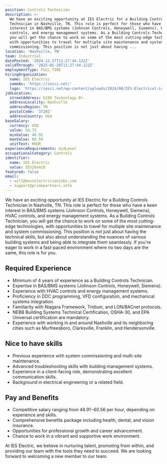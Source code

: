 ```yaml
---
position: Controls Technician
description: >-
  We have an exciting opportunity at IES Electric for a Building Controls
  Technician in Nashville, TN. This role is perfect for those who have a keen
  interest in BAS/BMS systems (Johnson Controls, Honeywell, Siemens), HVAC
  controls, and energy management systems. As a Building Controls Technician,
  you will get the chance to work on some of the most cutting-edge technologies,
  with opportunities to travel for multiple site maintenance and system
  commissioning. This position is not just about having ...
location: 'Nashville, TN'
team: Industrial
datePosted: '2024-12-27T11:27:44.122Z'
validThrough: '2025-01-28T11:27:44.122Z'
employmentType: FULL_TIME
hiringOrganization:
  name: IES Electric
  sameAs: 'https://iesci.net/'
  logo: 'https://iesci.net/wp-content/uploads/2024/08/IES-Electrical-Logo-color.png'
jobLocation:
  streetAddress: 6199 Technology Dr.
  addressLocality: Nashville
  addressRegion: TN
  postalCode: '37201'
  addressCountry: USA
baseSalary:
  currency: USD
  value: 54.73
  minValue: 48.91
  maxValue: 60.56
  unitText: HOUR
experienceRequirements: midLevel
occupationalCategory: Controls
identifier:
  name: IES Electric
  value: IES26xmi8
featured: false
email:
  - will@bestelectricianjobs.com
  - support@primepartners.info
---
```




We have an exciting opportunity at IES Electric for a Building Controls Technician in Nashville, TN. This role is perfect for those who have a keen interest in BAS/BMS systems (Johnson Controls, Honeywell, Siemens), HVAC controls, and energy management systems. As a Building Controls Technician, you will get the chance to work on some of the most cutting-edge technologies, with opportunities to travel for multiple site maintenance and system commissioning. This position is not just about having the technical skills, but also about understanding the nuances of various building systems and being able to integrate them seamlessly. If you're eager to work in a fast-paced environment where no two days are the same, this role is for you.

## Required Experience

- Minimum of 4 years of experience as a Building Controls Technician.
- Expertise in BAS/BMS systems (Johnson Controls, Honeywell, Siemens).
- Experience with HVAC controls and energy management systems.
- Proficiency in DDC programming, VFD configuration, and mechanical systems integration.
- Familiarity with Niagara Framework, Tridium, and LON/BACnet protocols.
- NEBB Building Systems Technical Certification, OSHA-30, and EPA Universal certification are mandatory.
- Experience with working in and around Nashville and its neighboring cities such as Murfreesboro, Clarksville, Franklin, and Hendersonville.

## Nice to have skills

- Previous experience with system commissioning and multi-site maintenance.
- Advanced troubleshooting skills with building management systems.
- Experience in a client-facing role, demonstrating excellent communication skills.
- Background in electrical engineering or a related field.

## Pay and Benefits

- Competitive salary ranging from $48.91-$60.56 per hour, depending on experience and skills.
- Comprehensive benefits package including health, dental, and vision insurance.
- Opportunities for professional growth and career advancement.
- Chance to work in a vibrant and supportive work environment.

At IES Electric, we believe in nurturing talent, promoting from within, and providing our team with the tools they need to succeed. We are looking forward to welcoming a new member to our team.